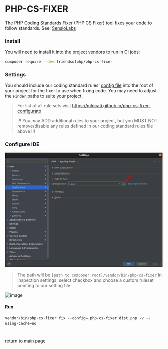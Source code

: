 # PHP-CS-FIXER


The PHP Coding Standards Fixer (PHP CS Fixer) tool fixes your code to follow standards. See: [SensioLabs](https://cs.symfony.com)

### Install
You will need to install it into the project vendors to run in CI jobs:
```bash
composer require --dev friendsofphp/php-cs-fixer
```

### Settings
You should include our coding standard rules' [config file](.php-cs-fixer.dist.php) into the root of your project for the fixer
to use when fixing code. You may need to adjust the `Finder` paths to suite your project.

> For list of all rule sets visit https://mlocati.github.io/php-cs-fixer-configurato
>
> !!! You may ADD additional rules to your project, but you MUST NOT remove/disable any rules defined in our coding
> standard rules file above !!!

### Configure IDE
![image](php-cs-fixer.png)

> The path will be 
```[path to composer root]/vendor/bin/php-cs-fixer```
> In inspection settings, select checkbox and choose a custom ruleset pointing to our setting file.

![image](php-cs-fixer-inspection.png)

#### Run
```vendor/bin/php-cs-fixer fix --config=.php-cs-fixer.dist.php -v --using-cache=no```


#
[return to main page](../../README.md)